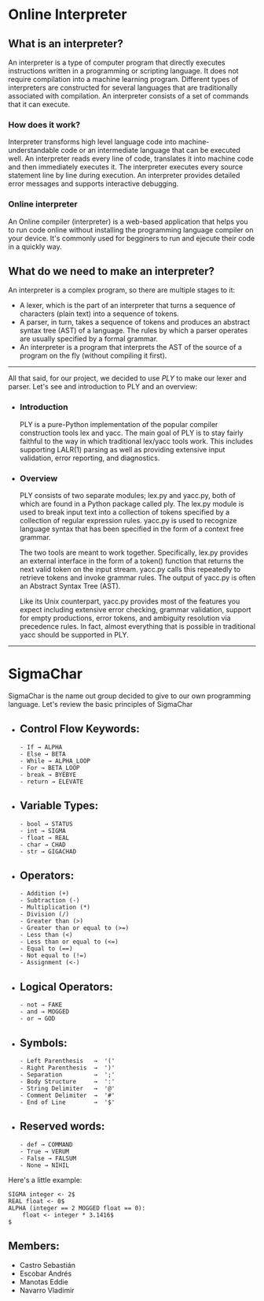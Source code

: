 # Online Interpreter

## What is an interpreter?

An interpreter is a type of computer program that directly executes instructions written in a programming or scripting language. It does not require compilation into a machine learning program. Different types of interpreters are constructed for several languages that are traditionally associated with compilation. An interpreter consists of a set of commands that it can execute. 

### How does it work?

Interpreter transforms high level language code into machine-understandable code or an intermediate language that can be executed well. An interpreter reads every line of code, translates it into machine code and then immediately executes it. The interpreter executes every source statement line by line during execution. An interpreter provides detailed error messages and supports interactive debugging. 

### Online interpreter

An Online compiler (interpreter) is a web-based application that helps you to run code online without installing the programming language compiler on your device. It's commonly used for begginers to run and ejecute their code in a quickly way. 

## What do we need to make an interpreter?

An interpreter is a complex program, so there are multiple stages to it:

- A lexer, which is the part of an interpreter that turns a sequence of characters (plain text) into a sequence of tokens.
- A parser, in turn, takes a sequence of tokens and produces an abstract syntax tree (AST) of a language. The rules by which a parser operates are usually specified by a formal grammar.
- An interpreter is a program that interprets the AST of the source of a program on the fly (without compiling it first).

----

All that said, for our project, we decided to use _PLY_ to make our lexer and parser. Let's see and introduction to PLY and an overview: 

- ### Introduction

	PLY is a pure-Python implementation of the popular compiler construction tools lex and yacc. The main goal of PLY is to stay fairly faithful to the way in which traditional lex/yacc tools work. This includes supporting LALR(1) parsing as well as providing extensive input validation, error reporting, and diagnostics. 
	
- ### Overview

	PLY consists of two separate modules; lex.py and yacc.py, both of which are found in a Python package called ply. The lex.py module is used to break input text into a collection of tokens specified by a collection of regular expression rules. yacc.py is used to recognize language syntax that has been specified in the form of a context free grammar.

	The two tools are meant to work together. Specifically, lex.py provides an external interface in the form of a token() function that returns the next valid token on the input stream. yacc.py calls this repeatedly to retrieve tokens and invoke grammar rules. The output of yacc.py is often an Abstract Syntax Tree (AST).
	
	Like its Unix counterpart, yacc.py provides most of the features you expect including extensive error checking, grammar validation, support for empty productions, error tokens, and ambiguity resolution via precedence rules. In fact, almost everything that is possible in traditional yacc should be supported in PLY.
	
	



---

# SigmaChar

SigmaChar is the name out group decided to give to our own programming language. Let's review the basic principles of SigmaChar


- ## Control Flow Keywords:
	```
	- If → ALPHA
	- Else → BETA
	- While → ALPHA_LOOP
	- For → BETA_LOOP
	- break → BYEBYE
	- return → ELEVATE
	
- ## Variable Types:
	```
	- bool → STATUS
	- int → SIGMA 
	- float → REAL
	- char → CHAD
	- str → GIGACHAD
	
- ## Operators:
	```
	- Addition (+)
	- Subtraction (-)
	- Multiplication (*)
	- Division (/)
	- Greater than (>)
	- Greater than or equal to (>=)
	- Less than (<)
	- Less than or equal to (<=)
	- Equal to (==)
	- Not equal to (!=)
	- Assignment (<-)
	
- ## Logical Operators:
	```
	- not → FAKE 
	- and → MOGGED 
	- or → GOD 
	```	

- ## Symbols:
	```
	- Left Parenthesis   →  '('
	- Right Parenthesis  →  ')'
	- Separation         →  ';'
	- Body Structure     →  ':'
	- String Delimiter   →  '@'
	- Comment Delimiter  →  '#' 
	- End of Line        →  '$'
	```	

- ## Reserved words:
	```
	- def → COMMAND
	- True → VERUM
	- False → FALSUM
	- None → NIHIL
	
	```

Here's a little example: 

```
SIGMA integer <- 2$
REAL float <- 0$
ALPHA (integer == 2 MOGGED float == 0):
	float <- integer * 3.1416$
$
```

## Members:

- Castro Sebastián
- Escobar Andrés
- Manotas Eddie
- Navarro Vladimir
